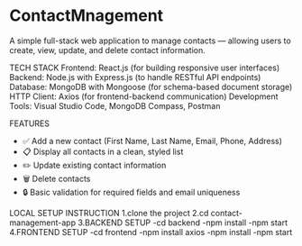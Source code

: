# ContactMnagement
A simple full-stack web application to manage contacts — allowing users to create, view, update, and delete contact information.

TECH STACK
Frontend: React.js (for building responsive user interfaces)
Backend: Node.js with Express.js (to handle RESTful API endpoints)
Database: MongoDB with Mongoose (for schema-based document storage)
HTTP Client: Axios (for frontend-backend communication)
Development Tools: Visual Studio Code, MongoDB Compass, Postman

 FEATURES
- ✅ Add a new contact (First Name, Last Name, Email, Phone, Address)
- 📋 Display all contacts in a clean, styled list
- ✏️ Update existing contact information
- 🗑️ Delete contacts
- 🔒 Basic validation for required fields and email uniqueness

LOCAL SETUP INSTRUCTION
1.clone the project
2.cd contact-management-app
3.BACKEND SETUP
   -cd backend
   -npm install
   -npm start
4.FRONTEND SETUP
   -cd frontend
   -npm install axios
   -npm install
   -npm start
